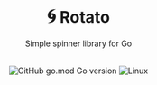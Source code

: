 <div align="center">
    <h1><b><span style="font-size: 1.2em;">🌀</span> Rotato</b></h1>
    <span>Simple spinner library for Go </span>
<br>
<br>

![GitHub go.mod Go version](https://img.shields.io/github/go-mod/go-version/haaag/rotato)
![Linux](https://img.shields.io/badge/-Linux-grey?logo=linux)
